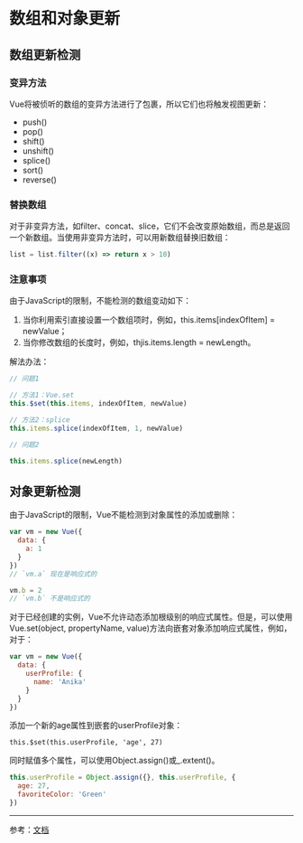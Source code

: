 # 数组和对象更新

## 数组更新检测

### 变异方法

Vue将被侦听的数组的变异方法进行了包裹，所以它们也将触发视图更新：

- push()
- pop()
- shift()
- unshift()
- splice()
- sort()
- reverse()

### 替换数组

对于非变异方法，如filter、concat、slice，它们不会改变原始数组，而总是返回一个新数组。当使用非变异方法时，可以用新数组替换旧数组：

```js
list = list.filter((x) => return x > 10)
```

### 注意事项

由于JavaScript的限制，不能检测的数组变动如下：

1. 当你利用索引直接设置一个数组项时，例如，this.items[indexOfItem] = newValue；
2. 当你修改数组的长度时，例如，thjis.items.length = newLength。

解法办法：

```js
// 问题1

// 方法1：Vue.set
this.$set(this.items, indexOfItem, newValue)

// 方法2：splice
this.items.splice(indexOfItem, 1, newValue)
```

```js
// 问题2

this.items.splice(newLength)
```

## 对象更新检测

由于JavaScript的限制，Vue不能检测到对象属性的添加或删除：

```js
var vm = new Vue({
  data: {
    a: 1
  }
})
// `vm.a` 现在是响应式的

vm.b = 2
// `vm.b` 不是响应式的
```

对于已经创建的实例，Vue不允许动态添加根级别的响应式属性。但是，可以使用Vue.set(object, propertyName, value)方法向嵌套对象添加响应式属性，例如，对于：

```js
var vm = new Vue({
  data: {
    userProfile: {
      name: 'Anika'
    }
  }
})
```

添加一个新的age属性到嵌套的userProfile对象：

```js’
this.$set(this.userProfile, 'age', 27)
```

同时赋值多个属性，可以使用Object.assign()或_.extent()。

```js
this.userProfile = Object.assign({}, this.userProfile, {
  age: 27,
  favoriteColor: 'Green'
})
```

---

参考：[文档]([https://cn.vuejs.org/v2/guide/list.html#%E7%BB%B4%E6%8A%A4%E7%8A%B6%E6%80%81](https://cn.vuejs.org/v2/guide/list.html#维护状态))



